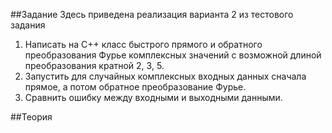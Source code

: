 ##Задание
Здесь приведена реализация варианта 2 из тестового задания
 
1.	Написать на С++ класс быстрого прямого и обратного преобразования Фурье комплексных значений с возможной длиной преобразования кратной 2, 3, 5.
2.	Запустить для случайных комплексных входных данных сначала прямое, а потом обратное преобразование Фурье.
3.	Сравнить ошибку между входными и выходными данными.

##Теория
